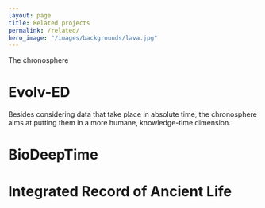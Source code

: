 ```yaml
---
layout: page
title: Related projects 
permalink: /related/
hero_image: "/images/backgrounds/lava.jpg"
---
```



The chronosphere 

# Evolv-ED

Besides considering data that take place in absolute time, the chronosphere aims at putting them in a more humane, knowledge-time dimension. 

# BioDeepTime

# Integrated Record of Ancient Life
